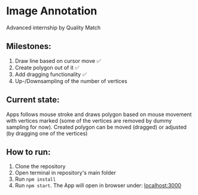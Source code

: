 # Image Annotation

Advanced internship by Quality Match

## Milestones:
1. Draw line based on cursor move :white_check_mark:
2. Create polygon out of it :white_check_mark:
3. Add dragging functionality :white_check_mark:
4. Up-/Downsampling of the number of vertices

## Current state:
Apps follows mouse stroke and draws polygon based on mouse movement with vertices marked (some of the vertices are removed by dummy sampling for now). Created polygon can be moved (dragged) or adjusted (by dragging one of the vertices)

## How to run:
1. Clone the repository
2. Open terminal in repository's main folder
3. Run ```npm install```
4. Run ```npm start```. The App will open in browser under: [localhost:3000](http://localhost:3000)